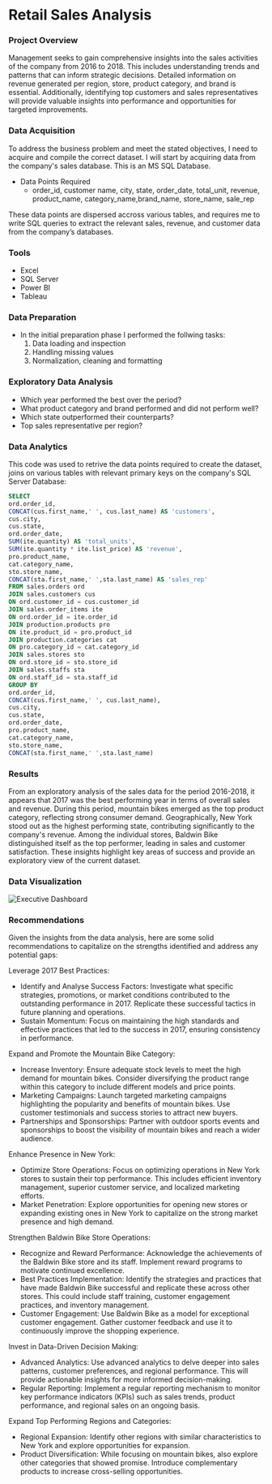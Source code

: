 # Retail Sales Analysis

### Project Overview
Management seeks to gain comprehensive insights into the sales activities of the company from 2016 to 2018. This includes understanding trends and patterns that can inform strategic decisions. Detailed information on revenue generated per region, store, product category, and brand is essential. Additionally, identifying top customers and sales representatives will provide valuable insights into performance and opportunities for targeted improvements.

### Data Acquisition
To address the business problem and meet the stated objectives, I need to acquire and compile the correct dataset.
I will start by acquiring data from the company's sales database. This is an MS SQL Database.
- Data Points Required
  - order_id, customer name, city, state, order_date, total_unit, revenue, product_name, category_name,brand_name, store_name, sale_rep

These data points are dispersed accross various tables, and requires me to write SQL queries to extract the relevant sales, revenue, and customer data from the company’s databases.


### Tools
- Excel
- SQL Server
- Power BI
- Tableau

### Data Preparation 
- In the initial preparation phase I performed the follwing tasks:
  1. Data loading and inspection
  2. Handling missing values
  3. Normalization, cleaning and formatting

### Exploratory Data Analysis
- Which year performed the best over the period?
- What product category and brand performed and did not perform well?
- Which state outperformed their counterparts?
- Top sales representative per region?

### Data Analytics
This code was used to retrive the data points required to create the dataset, joins on various tables with relevant primary keys on the company's SQL Server Database:

```Sql
SELECT 
ord.order_id,
CONCAT(cus.first_name,' ', cus.last_name) AS 'customers',
cus.city,
cus.state,
ord.order_date,
SUM(ite.quantity) AS 'total_units',
SUM(ite.quantity * ite.list_price) AS 'revenue',
pro.product_name,
cat.category_name,
sto.store_name,
CONCAT(sta.first_name,' ',sta.last_name) AS 'sales_rep'
FROM sales.orders ord
JOIN sales.customers cus
ON ord.customer_id = cus.customer_id
JOIN sales.order_items ite
ON ord.order_id = ite.order_id
JOIN production.products pro
ON ite.product_id = pro.product_id
JOIN production.categories cat
ON pro.category_id = cat.category_id
JOIN sales.stores sto
ON ord.store_id = sto.store_id
JOIN sales.staffs sta
ON ord.staff_id = sta.staff_id
GROUP BY
ord.order_id,
CONCAT(cus.first_name,' ', cus.last_name),
cus.city,
cus.state,
ord.order_date,
pro.product_name,
cat.category_name,
sto.store_name,
CONCAT(sta.first_name,' ',sta.last_name)
```
### Results 
From an exploratory analysis of the sales data for the period 2016-2018, it appears that 2017 was the best performing year in terms of overall sales and revenue. During this period, mountain bikes emerged as the top product category, reflecting strong consumer demand. Geographically, New York stood out as the highest performing state, contributing significantly to the company's revenue. Among the individual stores, Baldwin Bike distinguished itself as the top performer, leading in sales and customer satisfaction. These insights highlight key areas of success and provide an exploratory view of the current dataset.

### Data Visualization
![Executive Dashboard](https://github.com/Sivacollindarmen/data_analytics/assets/54360140/d7616190-7ad4-48e0-bd21-95565ebac63f)

### Recommendations
Given the insights from the data analysis, here are some solid recommendations to capitalize on the strengths identified and address any potential gaps:

Leverage 2017 Best Practices:
   - Identify and Analyse Success Factors: Investigate what specific strategies, promotions, or market conditions contributed to the outstanding performance in 2017. Replicate these successful tactics in future planning and operations.
   - Sustain Momentum: Focus on maintaining the high standards and effective practices that led to the success in 2017, ensuring consistency in performance.
     
Expand and Promote the Mountain Bike Category:
   - Increase Inventory: Ensure adequate stock levels to meet the high demand for mountain bikes. Consider diversifying the product range within this category to include different models and price points.
   - Marketing Campaigns: Launch targeted marketing campaigns highlighting the popularity and benefits of mountain bikes. Use customer testimonials and success stories to attract new buyers.
   - Partnerships and Sponsorships: Partner with outdoor sports events and sponsorships to boost the visibility of mountain bikes and reach a wider audience.
     
Enhance Presence in New York:
   - Optimize Store Operations: Focus on optimizing operations in New York stores to sustain their top performance. This includes efficient inventory management, superior customer service, and localized marketing efforts.
   - Market Penetration: Explore opportunities for opening new stores or expanding existing ones in New York to capitalize on the strong market presence and high demand.
     
Strengthen Baldwin Bike Store Operations:
   - Recognize and Reward Performance: Acknowledge the achievements of the Baldwin Bike store and its staff. Implement reward programs to motivate continued excellence.
   - Best Practices Implementation: Identify the strategies and practices that have made Baldwin Bike successful and replicate these across other stores. This could include staff 
     training, customer engagement practices, and inventory management.
   - Customer Engagement: Use Baldwin Bike as a model for exceptional customer engagement. Gather customer feedback and use it to continuously improve the shopping experience.
     
Invest in Data-Driven Decision Making:
   - Advanced Analytics: Use advanced analytics to delve deeper into sales patterns, customer preferences, and regional performance. This will provide actionable insights for 
     more informed decision-making.
   - Regular Reporting: Implement a regular reporting mechanism to monitor key performance indicators (KPIs) such as sales trends, product performance, and regional sales on an ongoing basis.
     
Expand Top Performing Regions and Categories:
   - Regional Expansion: Identify other regions with similar characteristics to New York and explore opportunities for expansion.
   - Product Diversification: While focusing on mountain bikes, also explore other categories that showed promise. Introduce complementary products to increase cross-selling opportunities.

